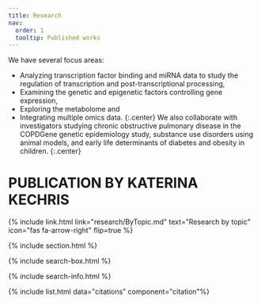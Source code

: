 ```yaml
---
title: Research
nav:
  order: 1
  tooltip: Published works
---
```


We have several focus areas:
*  Analyzing transcription factor binding and miRNA data to study the regulation of transcription and post-transcriptional processing,
* Examining the genetic and epigenetic factors controlling gene expression, 
* Exploring the metabolome and 
* Integrating multiple omics data.
{:.center}
 We also collaborate with investigators studying chronic obstructive pulmonary 
disease in the COPDGene genetic epidemiology study, substance use disorders using animal models, and early life 
determinants of diabetes and obesity in children.
{:.center}


# <i class="fas fa-microscope"></i> PUBLICATION BY KATERINA KECHRIS

{%
  include link.html
  link="research/ByTopic.md"
  text="Research by topic"
  icon="fas fa-arrow-right"
  flip=true
%}

{% include section.html %}

{% include search-box.html %}

{% include search-info.html %}

{% include list.html data="citations" component="citation"%}

